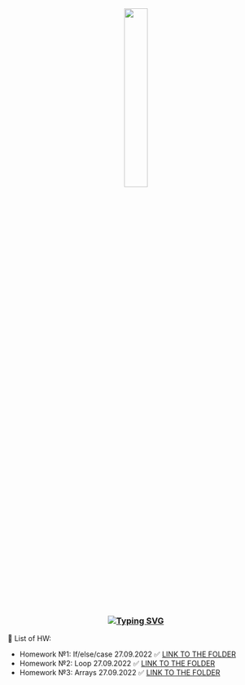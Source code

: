 <div align="center">
<img src="https://www.softserveinc.com/cdn/img/press/regional/news/SS-logo.PNG" align="center" style="width: 30%" />
</div>  
  
### <div align="center">[![Typing SVG](https://readme-typing-svg.herokuapp.com?color=%2336BCF7&lines=Softserve+HomeWorks)](https://git.io/typing-svg)</div>  
  

🔭 List of HW:  
  

- Homework №1: If/else/case 27.09.2022 ✅  [LINK TO THE FOLDER](https://github.com/Maslyna/Java-Homework/blob/master/src/Homework1)
- Homework №2: Loop 27.09.2022 ✅  [LINK TO THE FOLDER](https://github.com/Maslyna/Java-Homework/blob/master/src/Homework2)
- Homework №3: Arrays 27.09.2022 ✅  [LINK TO THE FOLDER](https://github.com/Maslyna/Java-Homework/blob/master/src/Homework3)
